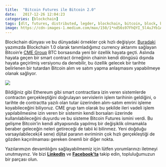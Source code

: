 ```yaml
---
title:  "Bitcoin Futures ile Bitcoin 2.0"
date:   2017-12-26 12:04:23
categories: [blockchain]
tags: [dlt, futures, distributed, legder, blockchain, bitcoin, block, blockchainturk]
image: https://cdn-images-1.medium.com/max/150/1*nd56s97FhQYI_5l4uJYb1A.jpeg
---
```

Blockchain dünyası ve bu dünyadaki örnekler çok hızlı değişiyor.  [Buradaki](https://medium.com/blockchainturk/blockchain-evrimi-ve-blockchain-3-0-4f1af18ef619) yazımızda Blockchain 1.0 olarak tanımladığımız currency aktarımı sağlayan Bitcoin’e  [CME Group](http://www.cmegroup.com/trading/bitcoin-futures.html)  BTC borsasında yeni bir özellik hayata geçti. Aslında hayata geçen bir smart contract örneğinin chainin kendi döngüsü dışında hayata geçirilmiş versiyonu da denebilir, bu özellik gelecek bir tarihte belirlenen bir tutardan Bitcoin alım ve satım yapma anlaşmasını yapabilmeye olanak sağlıyor.

![](https://miro.medium.com/max/660/1*nd56s97FhQYI_5l4uJYb1A.jpeg)

Bildiğiniz gibi Ethereum gibi smart contractlara izin veren sistemlerde contractın gerçekleştiğini doğrulayan servislerin işlem tarihinin geldiğini, o tarihte de contractta yazılı olan tutar üzerinden alım-satım emrini işleme koyabileceğini biliyoruz. CME grup tam olarak bu şekilde ileri vadeli işlem yapılabilmesine izin veren bir sistemin kendi borsaları üzerinde kullanılabileceğini duyurdu ve bu sisteme Bitcoin Futures ismini verdi. Bu gelişme Bitcoin’in kendi altyapısında yapılmış bir değişiklik olmamakla beraber geleceğin neleri getireceği de tabii ki bilinmez. Yeni doğduğu varsayılabilecek(4 sene) dijital paranın evriminin çok hızlı gerçekleştiği de gözden kaçırılmaması gereken önemli bir diğer nokta.

Yazılarımızın devamlılığını sağlayabilmemiz için lütfen yorumlarınızı iletmeyi unutmayınız. Ve bizi  [**LinkedIn**](http://linkedin.com/groups/13568839)  ve  [**Facebook’ta**](https://www.facebook.com/blockchainturknet/) takip edin, topluluğumuzun bir parçası olun.
